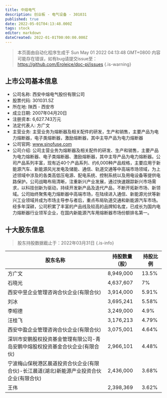 ```yaml
---
title: 中熔电气
description: 创业板 - 电气设备 - 301031
published: true
date: 2022-05-01T04:13:48.000Z
tags: stock
editor: markdown
dateCreated: 2022-01-01T00:00:00.000Z
---
```


> 本页面由自动化程序生成于 Sun May 01 2022 04:13:48 GMT+0800
> 内容可能存在错误，如有bug请提交issue至：https://github.com/Eroleice/doc-pi/issues
{.is-warning}

## 上市公司基本信息
- 公司名称: 西安中熔电气股份有限公司
- 股票代码: 301031.SZ
- 所在地: 陕西 - 西安市
- 成立日期: 2007年04月20日
- 注册资本: 6,627.743万元
- 法定代表人: 方广文
- 主营业务: 主营业务为熔断器及相关配件的研发，生产和销售，主要产品为电力熔断器，电子类熔断器，激励熔断器，其中主导产品为电力熔断器
- 公司官网: www.sinofuse.com
- 公司介绍: 公司主营业务为熔断器及相关配件的研发、生产和销售，主要产品为电力熔断器、电子类熔断器、激励熔断器，其中主导产品为电力熔断器。公司产品系列丰富，现有近40个产品系列、约6,000种产品规格，主要应用于新能源汽车、新能源风光发电及储能、通信、轨道交通等中高端市场领域，为上述领域中涉及的各类高低压电源、配电系统、控制系统以及用电设备等提供电路保护。公司战略布局清晰，注重新兴产业发展，通过快速跟踪新兴市场需求，以科技创新为驱动，持续开发新产品及迭代产品，不断开拓新市场、新领域。公司始终聚焦电力熔断器中高端市场，在陆续进入通信、新能源光伏等新兴工业领域并成为市场主导参与者后，重点布局轨道交通和新能源汽车市场。经多年深耕，公司积累了丰富的产品线及较高的品牌知名度，已成长为国内电力熔断器行业领军企业，在国内新能源汽车用熔断器市场份额排名第一。


## 十大股东信息
> 股东持股数据截止于：2022年03月31日
{.is-info}

| 股东名称 | 持股数量（股） | 持股比例 |
| --- | --- | --- |
| 方广文 | 8,949,000 | 13.5% |
| 石晓光 | 4,637,607 | 7% |
| 西安中昱企业管理咨询合伙企业(有限合伙) | 3,914,000 | 5.91% |
| 刘冰 | 3,695,241 | 5.58% |
| 李昭德 | 3,249,000 | 4.9% |
| 汪桂飞 | 3,176,213 | 4.79% |
| 西安中盈企业管理咨询合伙企业(有限合伙) | 3,075,001 | 4.64% |
| 深圳市安鹏股权投资基金管理有限公司-青岛安鹏中熔股权投资基金合伙企业(有限合伙) | 2,966,101 | 4.48% |
| 宁波梅山保税港区晨道投资合伙企业(有限合伙)-长江晨道(湖北)新能源产业投资合伙企业(有限合伙) | 2,436,000 | 3.68% |
| 王伟 | 2,398,369 | 3.62% |





